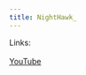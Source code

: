 ```yaml
---
title: NightHawk_
---
```


Links:
  <br/>
  <br/>
<a href = "https://www.youtube.com/channel/UCYr3QrVN8V7-aNoEmK8ASgA/videos?view=0&sort=p&flow=grid">YouTube</a>
